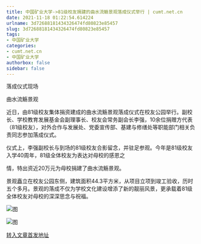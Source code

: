 ```yaml
---
title: 中国矿业大学->81级校友捐建的曲水流觞景观落成仪式举行 | cumt.net.cn
date: 2021-11-18 01:22:54.614224
urlname: 3d72688181434326474fd80823e85457
slug: 3d72688181434326474fd80823e85457
tags: 
- 中国矿业大学
categories:
- cumt.net.cn
- 中国矿业大学
authorbox: false
sidebar: false
---
```

落成仪式现场

曲水流觞景观  

近日，由81级校友集体捐资建成的曲水流觞景观落成仪式在校友公园举行。副校长、学校教育发展基金会副理事长、校友会常务副会长李强，10余位捐赠方代表（81级校友），对外合作与发展处、党委宣传部、基建与修缮处等职能部门相关负责同志参加落成仪式。

仪式上，李强副校长与到场的81级校友合影留念，并驻足参观。今年是81级校友入学40周年，81级全体校友为表达对母校的感恩之
<!--more-->
情，特出资近20万元为母校捐建了曲水流觞景观。

景观矗立在校友公园东侧，建筑面积44.3平方米，从项目立项到竣工验收，历时五个多月。景观的落成不仅为学校文化建设增添了新的靓丽风景，更承载着81级全体校友对母校的深深思念与祝福。

![图](http://xwzx.cumt.edu.cn/_upload/article/images/d1/88/16a585134ab7b76a81604a62bdaf/575efcf0-c7e9-44ce-9bea-dd4b821991aa.jpg)

![图](http://xwzx.cumt.edu.cn/_upload/article/images/d1/88/16a585134ab7b76a81604a62bdaf/a4fab83f-2cf7-4c5b-8beb-e770a162fc49.jpg)

[转入文章首发地址](http://xwzx.cumt.edu.cn/55/1d/c523a611613/page.htm)